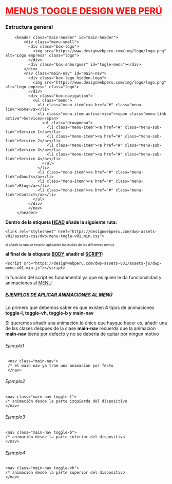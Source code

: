 <html>
    <head></head>
    <body>
        <div>
            <h1><a href="/" style="color:red;">MENUS TOGGLE DESIGN WEB PERÚ</a></h1>             
        </div>       
        <h3><strong>Estructura general</strong></h3>
        
        
        <header class="main-header" id="main-header">
            <div class="menu-small">
              <div class="box-logo">
                <img src="https://www.designwebperu.com/img/logo/logo.png" alt="Logo empresa" class="logo">
              </div>
              <div class="box-anburguer" id="togle-menu"></div>
            </div>
            <nav class="main-nav" id="main-nav">
              <div class="box-logo hidden-logo">
                <img src="https://www.designwebperu.com/img/logo/logo.png" alt="Logo empresa" class="logo">
              </div>
              <div class="box-navigation">
                <ul class="menu">
                  <li class="menu-item"><a href="#" class="menu-link">Home</a></li>
                  <li class="menu-item active-view"><span class="menu-link active">Services</span>
                    <ul class="drowpmenu">
                      <li class="menu-item"><a href="#" class="menu-sub-link">Service 1</a></li>
                      <li class="menu-item"><a href="#" class="menu-sub-link">Service 2</a></li>
                      <li class="menu-item"><a href="#" class="menu-sub-link">Service 3</a></li>
                      <li class="menu-item"><a href="#" class="menu-sub-link">Service 4</a></li>
                    </ul>
                  </li>
                  <li class="menu-item"><a href="#" class="menu-link">Abouts</a></li>
                  <li class="menu-item"><a href="#" class="menu-link">Blog</a></li>
                  <li class="menu-item"><a href="#" class="menu-link">Contact</a></li>
                </ul>
              </div>
              </nav>
         </header>  
 
 
 <p><strong> Dentro de la etiqueta <a href="/">HEAD</a> añade la siguiente ruta:</strong></p>	    
 	
	<link rel="stylesheet" href="https://designwebperu.com/dwp-assets-v01/assets-css/dwp-menu-togle-v01.min.css">
<p  style="font-size:10px;">al añadir la ruta se estarán aplicando los estilos de los diferentes menus</p>

 <p><strong>al final de la etiqueta <a href="/">BODY</a> añadir el <a href="/">SCRIPT</a>:</strong></p>
 
 	<script src="https://designwebperu.com/dwp-assets-v01/assets-js/dwp-menu-v01.min.js"></script>
<p>la función del script es fundamental ya que es quien le da funcionalidad y animaciones al <a href="/">MENU</a></p>
<h5><a href="/">EJEMPLOS DE APLICAR ANIMACIONES AL MENÚ</a></h5>  
<p>Lo primero que debemos saber es que existen <strong>4</strong> tipos de animaciones <strong>toggle-l,   toggle-vh,    toggle-b y main-nav</strong></p>
<p>Si queremos añadir una animación lo único que hayque hacer es, añadir una de las clases despues de la clase <strong>main-nav</strong> recuerda que la animacion <strong>main-nav</strong> biene por defecto y no se deberia de quitar por ningun motivo</p>
<h6>Ejemplo1</h6>

	 <nav class="main-nav">
	 /* el main nav ya trae una animacion por fecto
	 </nav>
   
<h6>Ejemplo2</h6>

	<nav class="main-nav toggle-l">
	/* animación desde la parte izquierda del dispositivo
	</nav>
<h6>Ejemplo3</h6>

	<nav class="main-nav toggle-b">
	/* animación desde la parte inferior del dispositivo
	</nav>
<h6>Ejemplo4</h6>

	<nav class="main-nav toggle-vh">
	/* animación desde la parte superior del dispositivo
	</nav>
	
